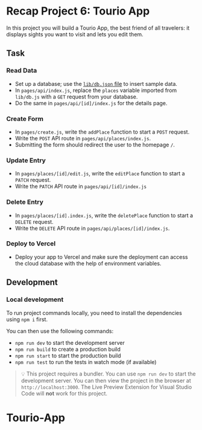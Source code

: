 # Recap Project 6: Tourio App

In this project you will build a Tourio App, the best friend of all travelers: it displays sights you want to visit and lets you edit them.

## Task

### Read Data

- Set up a database; use the [`lib/db.json` file](lib/db.json) to insert sample data.
- In `pages/api/index.js`, replace the `places` variable imported from `lib/db.js` with a `GET` request from your database.
- Do the same in `pages/api/[id]/index.js` for the details page.

### Create Form

- In `pages/create.js`, write the `addPlace` function to start a `POST` request.
- Write the `POST` API route in `pages/api/places/index.js`.
- Submitting the form should redirect the user to the homepage `/`.

### Update Entry

- In `pages/places/[id]/edit.js`, write the `editPlace` function to start a `PATCH` request.
- Write the `PATCH` API route in `pages/api/[id]/index.js`

### Delete Entry

- In `pages/places/[id].index.js`, write the `deletePlace` function to start a `DELETE` request.
- Write the `DELETE` API route in `pages/api/places/[id]/index.js`.

### Deploy to Vercel

- Deploy your app to Vercel and make sure the deployment can access the cloud database with the help of environment variables.

## Development

### Local development

To run project commands locally, you need to install the dependencies using `npm i` first.

You can then use the following commands:

- `npm run dev` to start the development server
- `npm run build` to create a production build
- `npm run start` to start the production build
- `npm run test` to run the tests in watch mode (if available)

> 💡 This project requires a bundler. You can use `npm run dev` to start the development server. You can then view the project in the browser at `http://localhost:3000`. The Live Preview Extension for Visual Studio Code will **not** work for this project.
# Tourio-App
